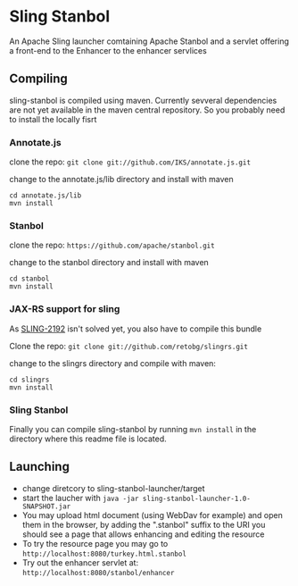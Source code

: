 # Sling Stanbol

An Apache Sling launcher comtaining Apache Stanbol and a servlet offering a
front-end to the Enhancer to the enhancer servlices

## Compiling

sling-stanbol is compiled using maven. Currently sevveral dependencies are not yet available in the maven central repository. So you probably need to install the locally fisrt

### Annotate.js

clone the repo:
`git clone git://github.com/IKS/annotate.js.git`

change to the annotate.js/lib directory and install with maven

    cd annotate.js/lib
    mvn install

### Stanbol

clone the repo:
`https://github.com/apache/stanbol.git`

change to the stanbol directory and install with maven

    cd stanbol
    mvn install

### JAX-RS support for sling

As [SLING-2192](https://issues.apache.org/jira/browse/SLING-2192) isn't solved yet, you also have to compile this bundle

Clone the repo:
`git clone git://github.com/retobg/slingrs.git`

change to the slingrs directory and compile with maven:

    cd slingrs
    mvn install

### Sling Stanbol

Finally you can compile sling-stanbol by running `mvn install` in the directory where this readme file is located.

## Launching

- change diretcory to sling-stanbol-launcher/target
- start the laucher with `java -jar sling-stanbol-launcher-1.0-SNAPSHOT.jar`
- You may upload html document (using WebDav for example) and open them in the browser, by adding the ".stanbol" suffix to the URI you should see a page that allows enhancing and editing the resource
- To try the resource page you may go to `http://localhost:8080/turkey.html.stanbol`
- Try out the enhancer servlet at: `http://localhost:8080/stanbol/enhancer`

